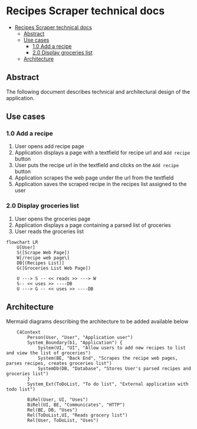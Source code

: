 # Recipes Scraper technical docs
- [Recipes Scraper technical docs](#recipes-scraper-technical-docs)
  - [Abstract](#abstract)
  - [Use cases](#use-cases)
    - [1.0 Add a recipe](#10-add-a-recipe)
    - [2.0 Display groceries list](#20-display-groceries-list)
  - [Architecture](#architecture)

## Abstract

The following document describes technical and architectural design of the application.

## Use cases
### 1.0 Add a recipe
1. User opens add recipe page
2. Application displays a page with a textfield for recipe url and `Add recipe` button
3. User puts the recipe url in the textfield and clicks on the `Add recipe` button
4. Application scrapes the web page under the url from the textfield
5. Application saves the scraped recipe in the recipes list assigned to the user
### 2.0 Display groceries list
1. User opens the groceries page
2. Application displays a page containing a parsed list of groceries
3. User reads the groceries list

```mermaid
flowchart LR
    U[User]
    S([Scrape Web Page])
    W[/recipe web page\]
    DB[(Recipes List)]
    G([Groceries List Web Page])

    U ---> S -- << reads >> ---> W
    S-- << uses >> ----DB
    U ---> G -- << uses >> ----DB
```

## Architecture
Mermaid diagrams describing the architecture to be added available below
```mermaid
    C4Context
        Person(User, "User", "Application user")
        System_Boundary(b1, "Application") {
            System(UI, "UI", "Allow users to add new recipes to list and view the list of groceries")
            System(BE, "Back End", "Scrapes the recipe web pages, parses recipes, creates groceries list")
            SystemDb(DB, "Database", "Stores User's parsed recipes and groceries list")
        }
        System_Ext(ToDoList, "To do list", "External application with todo list")

        BiRel(User, UI, "Uses")
        BiRel(UI, BE, "Communicates", "HTTP")
        Rel(BE, DB, "Uses")
        Rel(ToDoList,UI, "Reads grocery list")
        Rel(User, ToDoList, "Uses")
```
